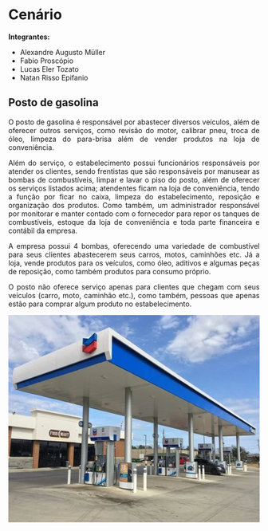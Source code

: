 # Cenário
**Integrantes:**
 - Alexandre Augusto Müller
 - Fabio Proscópio
 - Lucas Eler Tozato
 - Natan Risso Epifanio

## Posto de gasolina

<p align="justify">O posto de gasolina é responsável por abastecer diversos veículos, além de oferecer outros serviços, como revisão do motor, calibrar pneu, troca de óleo, limpeza do para-brisa além de vender produtos na loja de conveniência.</p>

<p align="justify">Além do serviço, o estabelecimento possui funcionários responsáveis por atender os clientes, sendo frentistas que são responsáveis por manusear as bombas de combustíveis, limpar e lavar o piso do posto, além de oferecer os serviços listados acima; atendentes ficam na loja de conveniência, tendo a função por ficar no caixa, limpeza do estabelecimento, reposição e organização dos produtos. Como também, um administrador responsável por monitorar e manter contado com o fornecedor para repor os tanques de combustíveis,  estoque da loja de conveniência e toda parte financeira e contábil da empresa.</p>

<p align="justify">A empresa possui 4 bombas, oferecendo uma variedade de combustível para seus clientes abastecerem seus carros, motos, caminhões etc. Já a loja, vende produtos para os veículos, como óleo, aditivos e algumas peças de reposição, como também produtos para consumo próprio.</p>

<p align="justify">O posto não oferece serviço apenas para clientes que chegam com seus veículos (carro, moto, caminhão etc.), como também, pessoas que apenas estão para comprar algum produto no estabelecimento.</p>

<p align="center"><img width="590px" height="416" src="https://github.com/AlexandreMuller/Design_e_Desenvolvimento_de_Banco_de_Dados_I/blob/master/Images/Posto%20de%20gasolina.webp"></p>
